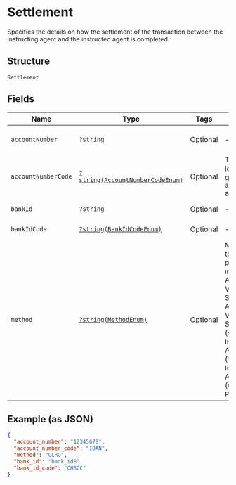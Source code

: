 
# Settlement

Specifies the details on how the settlement of the transaction between the instructing agent and the instructed agent is completed

## Structure

`Settlement`

## Fields

| Name | Type | Tags | Description | Getter | Setter |
|  --- | --- | --- | --- | --- | --- |
| `accountNumber` | `?string` | Optional | - | getAccountNumber(): ?string | setAccountNumber(?string accountNumber): void |
| `accountNumberCode` | [`?string(AccountNumberCodeEnum)`](../../doc/models/account-number-code-enum.md) | Optional | The type of identification given at `account_number` attribute | getAccountNumberCode(): ?string | setAccountNumberCode(?string accountNumberCode): void |
| `bankId` | `?string` | Optional | - | getBankId(): ?string | setBankId(?string bankId): void |
| `bankIdCode` | [`?string(BankIdCodeEnum)`](../../doc/models/bank-id-code-enum.md) | Optional | - | getBankIdCode(): ?string | setBankIdCode(?string bankIdCode): void |
| `method` | [`?string(MethodEnum)`](../../doc/models/method-enum.md) | Optional | Method used to settle the payment instruction. Acceptable Values for SEPA: CLRG. Acceptable Values for SWIFT: INDA (settled by Instructed Agent), INGA (Settled by Instructing Agent), COVE (Cover Payment) | getMethod(): ?string | setMethod(?string method): void |

## Example (as JSON)

```json
{
  "account_number": "12345678",
  "account_number_code": "IBAN",
  "method": "CLRG",
  "bank_id": "bank_id8",
  "bank_id_code": "CHBCC"
}
```

